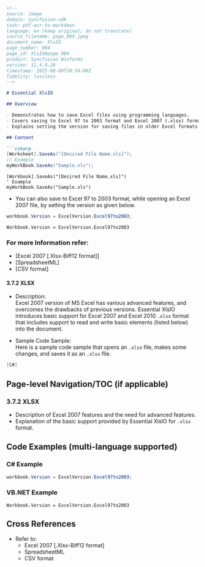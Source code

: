 ```markdown
<!--
source: image
domain: syncfusion-sdk
task: pdf-ocr-to-markdown
language: en (keep original; do not translate)
source_filename: page_084.jpeg
document_name: XlsIO
page_number: 084
page_id: XlsIO#page_084
product: Syncfusion Winforms
version: 11.4.0.26
timestamp: 2025-08-09T10:54:08Z
fidelity: lossless
-->

# Essential XlsIO

## Overview

- Demonstrates how to save Excel files using programming languages.
- Covers saving to Excel 97 to 2003 format and Excel 2007 (.xlsx) format.
- Explains setting the version for saving files in older Excel formats.

## Content

```csharp
[Worksheet].SaveAs("[Desired File Name.xls]");
// Example
myWorkBook.SaveAs("Sample.xls");
```

```vb.net
[Workbook].SaveAs("[Desired File Name.xls]")
' Example
myWorkBook.SaveAs("Sample.xls")
```

- You can also save to Excel 97 to 2003 format, while opening an Excel 2007 file, by setting the version as given below.

```csharp
workbook.Version = ExcelVersion.Excel97to2003;
```

```vb.net
Workbook.Version = ExcelVersion.Excel97to2003
```

### For more Information refer:

- [Excel 2007 [.Xlsx-Biff12 format]]
- [SpreadsheetML]
- [CSV format]

#### 3.7.2 XLSX

- Description:  
  Excel 2007 version of MS Excel has various advanced features, and overcomes the drawbacks of previous versions. Essential XlsIO introduces basic support for Excel 2007 and Excel 2010 `.xlsx` format that includes support to read and write basic elements (listed below) into the document.

- Sample Code Sample:  
  Here is a sample code sample that opens an `.xlsx` file, makes some changes, and saves it as an `.xlsx` file.

```csharp
[C#]
```

## Page-level Navigation/TOC (if applicable)

### 3.7.2 XLSX

- Description of Excel 2007 features and the need for advanced features.
- Explanation of the basic support provided by Essential XlsIO for `.xlsx` format.

## Code Examples (multi-language supported)

### C# Example

```csharp
workbook.Version = ExcelVersion.Excel97to2003;
```

### VB.NET Example

```vb.net
Workbook.Version = ExcelVersion.Excel97to2003
``` 

## Cross References

- Refer to:
  - Excel 2007 [.Xlsx-Biff12 format]
  - SpreadsheetML
  - CSV format

<!-- tags: [essential_xlsio, excel, file_format, version_control, csharp, vb.net, api_reference, programming] keywords: [excel, saveas, workbook, worksheet, version, basic_support, xlsx, biff12, 97to2003, ms_excel, essential_xlsio] -->
```
